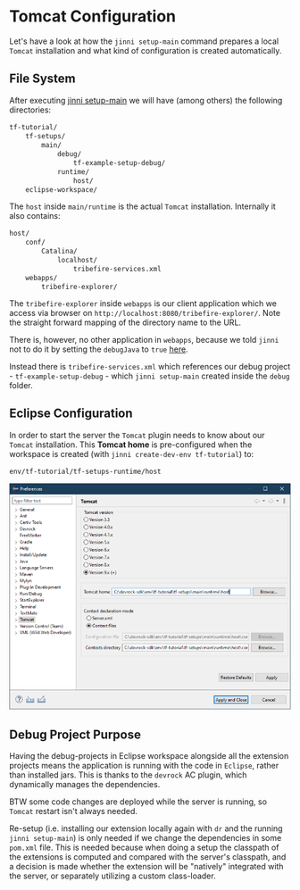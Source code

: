# Tomcat Configuration

Let's have a look at how the `jinni setup-main` command prepares a local `Tomcat` installation and what kind of configuration is created automatically.

## File System

After executing [jinni setup-main](../tutorial/03-create-debug-project.md) we will have (among others) the following directories:

```filesystem
tf-tutorial/
    tf-setups/
        main/
            debug/
                tf-example-setup-debug/
            runtime/
                host/
    eclipse-workspace/
```

The `host` inside `main/runtime` is the actual `Tomcat` installation. Internally it also contains:

```filesystem
host/
    conf/
        Catalina/
            localhost/
                tribefire-services.xml
    webapps/
        tribefire-explorer/
```

The `tribefire-explorer` inside `webapps` is our client application which we access via browser on `http://localhost:8080/tribefire-explorer/`. Note the straight forward mapping of the directory name to the URL.

There is, however, no other application in `webapps`, because we told `jinni` not to do it by setting the `debugJava` to `true` [here](../tutorial/03-create-debug-project.md).

Instead there is `tribefire-services.xml` which references our debug project - `tf-example-setup-debug` - which `jinni setup-main` created inside the `debug` folder.

## Eclipse Configuration

In order to start the server the `Tomcat` plugin needs to know about our `Tomcat` installation. This **Tomcat home** is pre-configured when the workspace is created (with `jinni create-dev-env tf-tutorial`) to:
```plain
env/tf-tutorial/tf-setups-runtime/host
```

![](tomcat-config-home.png)

## Debug Project Purpose

Having the debug-projects in Eclipse workspace alongside all the extension projects means the application is running with the code in `Eclipse`, rather than installed jars. This is thanks to the `devrock` AC plugin, which dynamically manages the dependencies.

BTW some code changes are deployed while the server is running, so `Tomcat` restart isn't always needed.

Re-setup (i.e. installing our extension locally again with `dr` and the running `jinni setup-main`) is only needed if we change the dependencies in some `pom.xml` file. This is needed because when doing a setup the classpath of the extensions is computed and compared with the server's classpath, and a decision is made whether the extension will be "natively" integrated with the server, or separately utilizing a custom class-loader.
